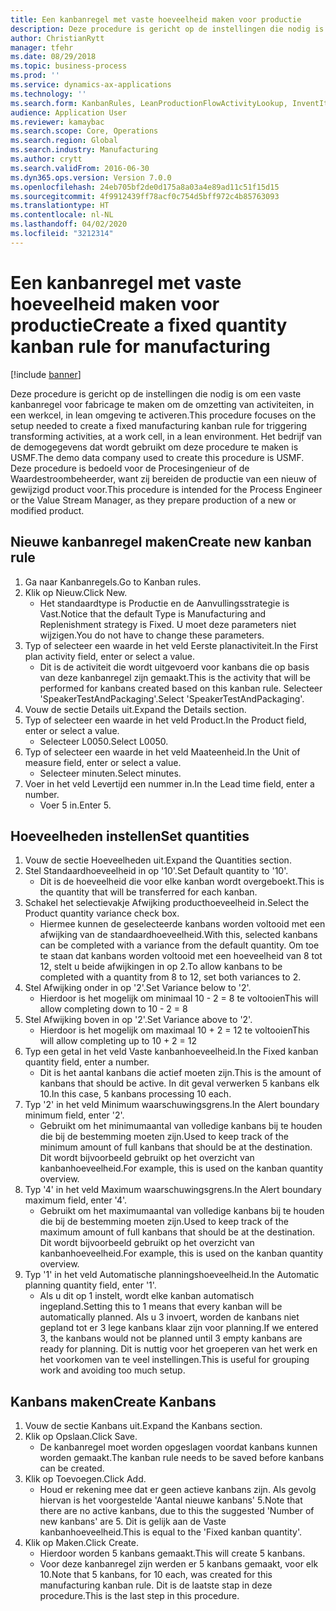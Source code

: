 ```yaml
---
title: Een kanbanregel met vaste hoeveelheid maken voor productie
description: Deze procedure is gericht op de instellingen die nodig is om een vaste kanbanregel voor fabricage te maken om de omzetting van activiteiten, in een werkcel, in lean omgeving te activeren.
author: ChristianRytt
manager: tfehr
ms.date: 08/29/2018
ms.topic: business-process
ms.prod: ''
ms.service: dynamics-ax-applications
ms.technology: ''
ms.search.form: KanbanRules, LeanProductionFlowActivityLookup, InventItemIdLookupSimple, UnitOfMeasureLookup, KanbanCreate
audience: Application User
ms.reviewer: kamaybac
ms.search.scope: Core, Operations
ms.search.region: Global
ms.search.industry: Manufacturing
ms.author: crytt
ms.search.validFrom: 2016-06-30
ms.dyn365.ops.version: Version 7.0.0
ms.openlocfilehash: 24eb705bf2de0d175a8a03a4e89ad11c51f15d15
ms.sourcegitcommit: 4f9912439ff78acf0c754d5bff972c4b85763093
ms.translationtype: HT
ms.contentlocale: nl-NL
ms.lasthandoff: 04/02/2020
ms.locfileid: "3212314"
---
```

# <a name="create-a-fixed-quantity-kanban-rule-for-manufacturing"></a><span data-ttu-id="2ee7a-103">Een kanbanregel met vaste hoeveelheid maken voor productie</span><span class="sxs-lookup"><span data-stu-id="2ee7a-103">Create a fixed quantity kanban rule for manufacturing</span></span>

[!include [banner](../../includes/banner.md)]

<span data-ttu-id="2ee7a-104">Deze procedure is gericht op de instellingen die nodig is om een vaste kanbanregel voor fabricage te maken om de omzetting van activiteiten, in een werkcel, in lean omgeving te activeren.</span><span class="sxs-lookup"><span data-stu-id="2ee7a-104">This procedure focuses on the setup needed to create a fixed manufacturing kanban rule for triggering transforming activities, at a work cell, in a lean environment.</span></span> <span data-ttu-id="2ee7a-105">Het bedrijf van de demogegevens dat wordt gebruikt om deze procedure te maken is USMF.</span><span class="sxs-lookup"><span data-stu-id="2ee7a-105">The demo data company used to create this procedure is USMF.</span></span> <span data-ttu-id="2ee7a-106">Deze procedure is bedoeld voor de Procesingenieur of de Waardestroombeheerder, want zij bereiden de productie van een nieuw of gewijzigd product voor.</span><span class="sxs-lookup"><span data-stu-id="2ee7a-106">This procedure is intended for the Process Engineer or the Value Stream Manager, as they prepare production of a new or modified product.</span></span>


## <a name="create-new-kanban-rule"></a><span data-ttu-id="2ee7a-107">Nieuwe kanbanregel maken</span><span class="sxs-lookup"><span data-stu-id="2ee7a-107">Create new kanban rule</span></span>
1. <span data-ttu-id="2ee7a-108">Ga naar Kanbanregels.</span><span class="sxs-lookup"><span data-stu-id="2ee7a-108">Go to Kanban rules.</span></span>
2. <span data-ttu-id="2ee7a-109">Klik op Nieuw.</span><span class="sxs-lookup"><span data-stu-id="2ee7a-109">Click New.</span></span>
    * <span data-ttu-id="2ee7a-110">Het standaardtype is Productie en de Aanvullingsstrategie is Vast.</span><span class="sxs-lookup"><span data-stu-id="2ee7a-110">Notice that the default Type is Manufacturing and Replenishment strategy is Fixed.</span></span> <span data-ttu-id="2ee7a-111">U moet deze parameters niet wijzigen.</span><span class="sxs-lookup"><span data-stu-id="2ee7a-111">You do not have to change these parameters.</span></span>  
3. <span data-ttu-id="2ee7a-112">Typ of selecteer een waarde in het veld Eerste planactiviteit.</span><span class="sxs-lookup"><span data-stu-id="2ee7a-112">In the First plan activity field, enter or select a value.</span></span>
    * <span data-ttu-id="2ee7a-113">Dit is de activiteit die wordt uitgevoerd voor kanbans die op basis van deze kanbanregel zijn gemaakt.</span><span class="sxs-lookup"><span data-stu-id="2ee7a-113">This is the activity that will be performed for kanbans created based on this kanban rule.</span></span>  <span data-ttu-id="2ee7a-114">Selecteer 'SpeakerTestAndPackaging'.</span><span class="sxs-lookup"><span data-stu-id="2ee7a-114">Select 'SpeakerTestAndPackaging'.</span></span>  
4. <span data-ttu-id="2ee7a-115">Vouw de sectie Details uit.</span><span class="sxs-lookup"><span data-stu-id="2ee7a-115">Expand the Details section.</span></span>
5. <span data-ttu-id="2ee7a-116">Typ of selecteer een waarde in het veld Product.</span><span class="sxs-lookup"><span data-stu-id="2ee7a-116">In the Product field, enter or select a value.</span></span>
    * <span data-ttu-id="2ee7a-117">Selecteer L0050.</span><span class="sxs-lookup"><span data-stu-id="2ee7a-117">Select L0050.</span></span>  
6. <span data-ttu-id="2ee7a-118">Typ of selecteer een waarde in het veld Maateenheid.</span><span class="sxs-lookup"><span data-stu-id="2ee7a-118">In the Unit of measure field, enter or select a value.</span></span>
    * <span data-ttu-id="2ee7a-119">Selecteer minuten.</span><span class="sxs-lookup"><span data-stu-id="2ee7a-119">Select minutes.</span></span>  
7. <span data-ttu-id="2ee7a-120">Voer in het veld Levertijd een nummer in.</span><span class="sxs-lookup"><span data-stu-id="2ee7a-120">In the Lead time field, enter a number.</span></span>
    * <span data-ttu-id="2ee7a-121">Voer 5 in.</span><span class="sxs-lookup"><span data-stu-id="2ee7a-121">Enter 5.</span></span>  

## <a name="set-quantities"></a><span data-ttu-id="2ee7a-122">Hoeveelheden instellen</span><span class="sxs-lookup"><span data-stu-id="2ee7a-122">Set quantities</span></span>
1. <span data-ttu-id="2ee7a-123">Vouw de sectie Hoeveelheden uit.</span><span class="sxs-lookup"><span data-stu-id="2ee7a-123">Expand the Quantities section.</span></span>
2. <span data-ttu-id="2ee7a-124">Stel Standaardhoeveelheid in op '10'.</span><span class="sxs-lookup"><span data-stu-id="2ee7a-124">Set Default quantity to '10'.</span></span>
    * <span data-ttu-id="2ee7a-125">Dit is de hoeveelheid die voor elke kanban wordt overgeboekt.</span><span class="sxs-lookup"><span data-stu-id="2ee7a-125">This is the quantity that will be transferred for each kanban.</span></span>  
3. <span data-ttu-id="2ee7a-126">Schakel het selectievakje Afwijking producthoeveelheid in.</span><span class="sxs-lookup"><span data-stu-id="2ee7a-126">Select the Product quantity variance check box.</span></span>
    * <span data-ttu-id="2ee7a-127">Hiermee kunnen de geselecteerde kanbans worden voltooid met een afwijking van de standaardhoeveelheid.</span><span class="sxs-lookup"><span data-stu-id="2ee7a-127">With this, selected kanbans can be completed with a variance from the default quantity.</span></span>  <span data-ttu-id="2ee7a-128">Om toe te staan dat kanbans worden voltooid met een hoeveelheid van 8 tot 12, stelt u beide afwijkingen in op 2.</span><span class="sxs-lookup"><span data-stu-id="2ee7a-128">To allow kanbans to be completed with a quantity from 8 to 12, set both variances to 2.</span></span>  
4. <span data-ttu-id="2ee7a-129">Stel Afwijking onder in op '2'.</span><span class="sxs-lookup"><span data-stu-id="2ee7a-129">Set Variance below to '2'.</span></span>
    * <span data-ttu-id="2ee7a-130">Hierdoor is het mogelijk om minimaal 10 - 2 = 8 te voltooien</span><span class="sxs-lookup"><span data-stu-id="2ee7a-130">This will allow completing down to 10 - 2 = 8</span></span>  
5. <span data-ttu-id="2ee7a-131">Stel Afwijking boven in op '2'.</span><span class="sxs-lookup"><span data-stu-id="2ee7a-131">Set Variance above to '2'.</span></span>
    * <span data-ttu-id="2ee7a-132">Hierdoor is het mogelijk om maximaal 10 + 2 = 12 te voltooien</span><span class="sxs-lookup"><span data-stu-id="2ee7a-132">This will allow completing up to 10 + 2 = 12</span></span>  
6. <span data-ttu-id="2ee7a-133">Typ een getal in het veld Vaste kanbanhoeveelheid.</span><span class="sxs-lookup"><span data-stu-id="2ee7a-133">In the Fixed kanban quantity field, enter a number.</span></span>
    * <span data-ttu-id="2ee7a-134">Dit is het aantal kanbans die actief moeten zijn.</span><span class="sxs-lookup"><span data-stu-id="2ee7a-134">This is the amount of kanbans that should be active.</span></span> <span data-ttu-id="2ee7a-135">In dit geval verwerken 5 kanbans elk 10.</span><span class="sxs-lookup"><span data-stu-id="2ee7a-135">In this case, 5 kanbans processing 10 each.</span></span>  
7. <span data-ttu-id="2ee7a-136">Typ '2' in het veld Minimum waarschuwingsgrens.</span><span class="sxs-lookup"><span data-stu-id="2ee7a-136">In the Alert boundary minimum field, enter '2'.</span></span>
    * <span data-ttu-id="2ee7a-137">Gebruikt om het minimumaantal van volledige kanbans bij te houden die bij de bestemming moeten zijn.</span><span class="sxs-lookup"><span data-stu-id="2ee7a-137">Used to keep track of the minimum amount of full kanbans that should be at the destination.</span></span> <span data-ttu-id="2ee7a-138">Dit wordt bijvoorbeeld gebruikt op het overzicht van kanbanhoeveelheid.</span><span class="sxs-lookup"><span data-stu-id="2ee7a-138">For example, this is used on the kanban quantity overview.</span></span>  
8. <span data-ttu-id="2ee7a-139">Typ '4' in het veld Maximum waarschuwingsgrens.</span><span class="sxs-lookup"><span data-stu-id="2ee7a-139">In the Alert boundary maximum field, enter '4'.</span></span>
    * <span data-ttu-id="2ee7a-140">Gebruikt om het maximumaantal van volledige kanbans bij te houden die bij de bestemming moeten zijn.</span><span class="sxs-lookup"><span data-stu-id="2ee7a-140">Used to keep track of the maximum amount of full kanbans that should be at the destination.</span></span> <span data-ttu-id="2ee7a-141">Dit wordt bijvoorbeeld gebruikt op het overzicht van kanbanhoeveelheid.</span><span class="sxs-lookup"><span data-stu-id="2ee7a-141">For example, this is used on the kanban quantity overview.</span></span>  
9. <span data-ttu-id="2ee7a-142">Typ '1' in het veld Automatische planningshoeveelheid.</span><span class="sxs-lookup"><span data-stu-id="2ee7a-142">In the Automatic planning quantity field, enter '1'.</span></span>
    * <span data-ttu-id="2ee7a-143">Als u dit op 1 instelt, wordt elke kanban automatisch ingepland.</span><span class="sxs-lookup"><span data-stu-id="2ee7a-143">Setting this to 1 means that every kanban will be automatically planned.</span></span>   <span data-ttu-id="2ee7a-144">Als u 3 invoert, worden de kanbans niet gepland tot er 3 lege kanbans klaar zijn voor planning.</span><span class="sxs-lookup"><span data-stu-id="2ee7a-144">If we entered 3, the kanbans would not be planned until 3 empty kanbans are ready for planning.</span></span> <span data-ttu-id="2ee7a-145">Dit is nuttig voor het groeperen van het werk en het voorkomen van te veel instellingen.</span><span class="sxs-lookup"><span data-stu-id="2ee7a-145">This is useful for grouping work and avoiding too much setup.</span></span>  

## <a name="create-kanbans"></a><span data-ttu-id="2ee7a-146">Kanbans maken</span><span class="sxs-lookup"><span data-stu-id="2ee7a-146">Create Kanbans</span></span>
1. <span data-ttu-id="2ee7a-147">Vouw de sectie Kanbans uit.</span><span class="sxs-lookup"><span data-stu-id="2ee7a-147">Expand the Kanbans section.</span></span>
2. <span data-ttu-id="2ee7a-148">Klik op Opslaan.</span><span class="sxs-lookup"><span data-stu-id="2ee7a-148">Click Save.</span></span>
    * <span data-ttu-id="2ee7a-149">De kanbanregel moet worden opgeslagen voordat kanbans kunnen worden gemaakt.</span><span class="sxs-lookup"><span data-stu-id="2ee7a-149">The kanban rule needs to be saved before kanbans can be created.</span></span>  
3. <span data-ttu-id="2ee7a-150">Klik op Toevoegen.</span><span class="sxs-lookup"><span data-stu-id="2ee7a-150">Click Add.</span></span>
    * <span data-ttu-id="2ee7a-151">Houd er rekening mee dat er geen actieve kanbans zijn. Als gevolg hiervan is het voorgestelde 'Aantal nieuwe kanbans' 5.</span><span class="sxs-lookup"><span data-stu-id="2ee7a-151">Note that there are no active kanbans, due to this the suggested 'Number of new kanbans' are 5.</span></span> <span data-ttu-id="2ee7a-152">Dit is gelijk aan de Vaste kanbanhoeveelheid.</span><span class="sxs-lookup"><span data-stu-id="2ee7a-152">This is equal to the 'Fixed kanban quantity'.</span></span>  
4. <span data-ttu-id="2ee7a-153">Klik op Maken.</span><span class="sxs-lookup"><span data-stu-id="2ee7a-153">Click Create.</span></span>
    * <span data-ttu-id="2ee7a-154">Hierdoor worden 5 kanbans gemaakt.</span><span class="sxs-lookup"><span data-stu-id="2ee7a-154">This will create 5 kanbans.</span></span>  
    * <span data-ttu-id="2ee7a-155">Voor deze kanbanregel zijn werden er 5 kanbans gemaakt, voor elk 10.</span><span class="sxs-lookup"><span data-stu-id="2ee7a-155">Note that 5 kanbans, for 10 each, was created for this manufacturing kanban rule.</span></span> <span data-ttu-id="2ee7a-156">Dit is de laatste stap in deze procedure.</span><span class="sxs-lookup"><span data-stu-id="2ee7a-156">This is the last step in this procedure.</span></span>  

